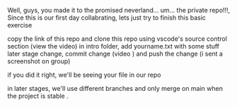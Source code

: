 Well, guys, you  made it to the promised neverland... um... the private repo!!!,
Since this is our first day collabrating, lets just try to finish this basic exercise

copy the link of this repo
and clone this repo using vscode's source control section (view the video)
in intro folder, add yourname.txt with some stuff
later stage change, commit change (video ) and push the change (i sent a screenshot on group)

if you did it right, we'll be seeing your file in our repo



in later stages, we'll use different branches and only merge on main when the project is stable .